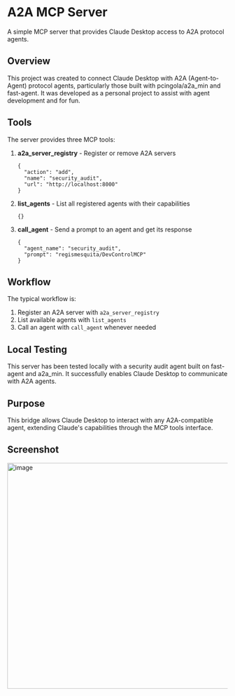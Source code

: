 # A2A MCP Server

A simple MCP server that provides Claude Desktop access to A2A protocol agents.

## Overview

This project was created to connect Claude Desktop with A2A (Agent-to-Agent) protocol agents, particularly those built with pcingola/a2a_min and fast-agent. It was developed as a personal project to assist with agent development and for fun.

## Tools

The server provides three MCP tools:

1. **a2a_server_registry** - Register or remove A2A servers
   ```
   {
     "action": "add", 
     "name": "security_audit", 
     "url": "http://localhost:8000"
   }
   ```

2. **list_agents** - List all registered agents with their capabilities
   ```
   {}
   ```

3. **call_agent** - Send a prompt to an agent and get its response
   ```
   {
     "agent_name": "security_audit",
     "prompt": "regismesquita/DevControlMCP"
   }
   ```

## Workflow

The typical workflow is:

1. Register an A2A server with `a2a_server_registry`
2. List available agents with `list_agents` 
3. Call an agent with `call_agent` whenever needed

## Local Testing

This server has been tested locally with a security audit agent built on fast-agent and a2a_min. It successfully enables Claude Desktop to communicate with A2A agents.

## Purpose

This bridge allows Claude Desktop to interact with any A2A-compatible agent, extending Claude's capabilities through the MCP tools interface.

## Screenshot

<img width="515" alt="image" src="https://github.com/user-attachments/assets/e52a5920-781d-4455-aac1-a547b265ce1f" />

